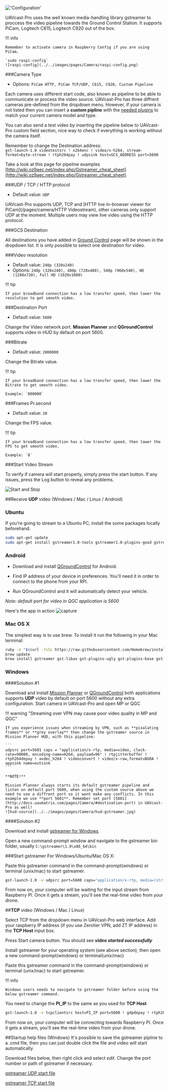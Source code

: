 !['Configuration'](../../images/pages/Camera/config.jpg)

UAVcast-Pro uses the well known media-handling library gstreamer to proccess the video pipeline towards the Ground Control Station.
It supports PiCam, Logitech C615, Logitech C920 out of the box.

!!! info

    Remember to activate camera in Raspberry Config if you are using PiCam.

    `sudo raspi-config`
    ![raspi-config](../../images/pages/Camera/raspi-config.png)

###Camera Type

- Options: `PiCam HTTP, PiCam TCP/UDP, C615, C920, Custom Pipeline`

Each camera uses different start code, also known as pipeline to be able to communicate or process the video source.
UAVcast-Pro has three diffrent cameras pre-defined from the dropdown menu. However, if your camera is not listed then you can insert a **custom pipline** with the [needed plugins](https://gstreamer.freedesktop.org/documentation/plugins.html) to match your current camera model and type.

You can also send a test video by inserting the pipeline below to UAVcast-Pro custom field section, nice way to check if everything is working without the camera itself.

Remember to change the Destination address:  
`gst-launch-1.0 videotestsrc ! x264enc ! video/x-h264, stream-format=byte-stream ! rtph264pay ! udpsink host=GCS_ADDRESS port=5600`

Take a look at this page for pipeline examples
[http://wiki.oz9aec.net/index.php/Gstreamer_cheat_sheet](http://wiki.oz9aec.net/index.php/Gstreamer_cheat_sheet)

###UDP / TCP / HTTP protocol

- Default value: `UDP`

UAVcast-Pro supports UDP, TCP and [HTTP live in-browser viewer for PiCam](/pages/camera/HTTP Videostream), other cameras only support UDP at the moment.
Multiple users may view live video using the HTTP protocol.

###GCS Destination

All destinations you have added in [Ground Control](../Ground-Control.md) page will be shown in the dropdown list.
It is only possible to select one destination for video.

###Video resolution

- Default value: `240p (320x240)`
- Options: `240p (320x240), 480p (720x480), 540p (960x540), HD (1280x720), Full HD (1920x1080)`

!!! tip

    If your broadband connection has a low transfer speed, then lower the resolution to get smooth video.

###Destination Port

- Default value: `5600`

Change the Video network port. **Mission Planner** and **QGroundControl** supports video in HUD by default on port 5600.

###Bitrate

- Default value: `2000000`

Change the Bitrate value.

!!! tip

    If your broadband connection has a low transfer speed, then lower the Bitrate to get smooth video.

    Example: `800000`

###Frames Pr.second

- Default value: `20`

Change the FPS value.

!!! tip

    If your broadband connection has a low transfer speed, then lower the FPS to get smooth video.

    Example: `8`

###Start Video Stream

To verify if camera will start properly, simply press the start button.
If any issues, press the Log button to reveal any problems.

![Start and Stop](../../images/pages/Camera/startstop.jpg)

##Receive **UDP** video (Windows / Mac / Linux / Android)

### Ubuntu

If you're going to stream to a Ubuntu PC, install the some packages locally beforehand.

```bash
sudo apt-get update
sudo apt-get install gstreamer1.0-tools gstreamer1.0-plugins-good gstreamer1.0-plugins-bad
```

### Android

- Download and install [QGroundControl](https://play.google.com/store/apps/details?id=org.mavlink.qgroundcontrol) for Android.

- Find IP address of your device in preferences. You'll need it in order to connect to the phone from your RPi.

- Run QGroundControl and it will automatically detect your vehicle.

_Note: default port for video in QGC application is 5600_

Here's the app in action
![capture](../../images/pages/Camera/qgc.jpg)

### Mac OS X

The simplest way is to use brew. To install it run the following in your Mac terminal:

```bash
ruby -e "$(curl -fsSL https://raw.githubusercontent.com/Homebrew/install/master/install)"
brew update
brew install gstreamer gst-libav gst-plugins-ugly gst-plugins-base gst-plugins-bad gst-plugins-good
```

### Windows

####Solution #1

Download and install [Mission Planner](http://ardupilot.org/planner/docs/mission-planner-installation.html) or [QGroundControl](http://qgroundcontrol.com/downloads/)
both applications supports **UDP** video by default on port 5600 without any extra configuration. Start camera in UAVcast-Pro and open MP or QGC

!!! warning "Streaming over VPN may cause poor video quality in MP and QGC"

    If you experience issues when streaming by VPN, such as **pixalating frames** or **grey overlay** then change the gstreamer source in Mission Planner HUD, with this pipeline:

    ```
    udpsrc port=5601 caps = "application/x-rtp, media=video, clock-rate=90000, encoding-name=H264, payload=96" ! rtpjitterbuffer ! rtph264depay ! avdec_h264 ! videoconvert ! video/x-raw,format=BGRA ! appsink name=outsink
    ```

    **NOTE!**

    Mission Planner always starts its default gstreamer pipeline and listen on default port 5600, when using the custom source above we need to use a diffrent port so it wont make any conflicts. In this example we use **port 5601**. Remember set port [5601](http://docs.uavmatrix.com/pages/Camera/#destination-port) in UAVcast-Pro as well!
    ![hud-source](../../images/pages/Camera/hud-gstreamer.jpg)

####Solution #2

Download and install [gstreamer for Windows](https://gstreamer.freedesktop.org/data/pkg/windows/1.4.5/gstreamer-1.0-x86_64-1.4.5.msi).

Open a new command-prompt window and navigate to the gstreamer bin folder, usually `C:\gstreamer\1.0\x86_64\bin`

###Start gstreamer For Windows/Ubuntu/Mac OS X:

Paste this gstreamer command in the command-prompt(windows) or terminal (unix/mac) to start gstreamer.

```bash
gst-launch-1.0 -v udpsrc port=5600 caps="application/x-rtp, media=(string)video, clock-rate=(int)90000, encoding-name=(string)H264" ! rtpjitterbuffer ! rtph264depay ! avdec_h264 ! videoconvert ! autovideosink sync=false
```

From now on, your computer will be waiting for the input stream from Raspberry PI. Once it gets a stream, you'll see the real-time video from your drone. 

##**TCP** video (Windows / Mac / Linux)

Select TCP from the dropdown menu in UAVcast-Pro web interface. Add your raspberry IP address (if you use Zerotier VPN, add ZT IP address) in the **TCP Host** input box.

Press Start camera button.
You should see **_video started successfully_**

Install gstreamer for your operating system (see above section), then open a new command-prompt(windows) or terminal(unix/mac)

Paste this gstreamer command in the command-prompt(windows) or terminal (unix/mac) to start gstreamer.

!!! info

    Windows users needs to navigate to gstreamer folder before using the below gstreamer command.

You need to change the **PI_IP** to the same as you used for **TCP Host**

```bash
gst-launch-1.0 -v tcpclientsrc host=PI_IP port=5600 ! gdpdepay ! rtph264depay ! avdec_h264 ! videoconvert ! autovideosink sync=false
```

From now on, your computer will be connecting towards Raspberry PI. Once it gets a stream, you'll see the real-time video from your drone.

##Startup help files (Windows)
It's possible to save the gstreamer pipline to a .cmd file, then you can just double click the file and video will start automatically.

Download files below, then right click and select _edit_. Change the port number or path of gstreamer if necessary.

[gstreamer UDP start file](https://drive.google.com/uc?authuser=0&id=1SjDT5Tm-N0wExwBla9sG1aPeW5MS1P4b&export=download)

[gstreamer TCP start file](https://drive.google.com/uc?authuser=0&id=1JzHNvtGJNaPBxBIfDmD0OI1O_DT08CQ7&export=download)
